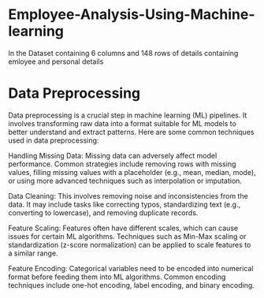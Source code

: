 # Employee-Analysis-Using-Machine-learning

In the Dataset containing 6 columns and 148 rows of details containing emloyee and personal details

# Data Preprocessing

Data preprocessing is a crucial step in machine learning (ML) pipelines. It involves transforming raw data into a format suitable for ML models to better understand and extract patterns. Here are some common techniques used in data preprocessing:

Handling Missing Data: Missing data can adversely affect model performance. Common strategies include removing rows with missing values, filling missing values with a placeholder (e.g., mean, median, mode), or using more advanced techniques such as interpolation or imputation.

Data Cleaning: This involves removing noise and inconsistencies from the data. It may include tasks like correcting typos, standardizing text (e.g., converting to lowercase), and removing duplicate records.

Feature Scaling: Features often have different scales, which can cause issues for certain ML algorithms. Techniques such as Min-Max scaling or standardization (z-score normalization) can be applied to scale features to a similar range.

Feature Encoding: Categorical variables need to be encoded into numerical format before feeding them into ML algorithms. Common encoding techniques include one-hot encoding, label encoding, and binary encoding.
